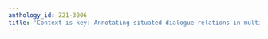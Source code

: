```yaml
---
anthology_id: Z21-3006
title: 'Context is key: Annotating situated dialogue relations in multi-floor dialogue'
---
```

